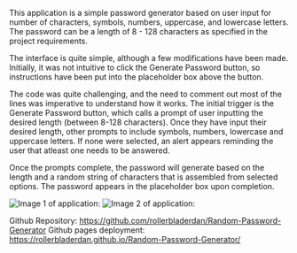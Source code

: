 This application is a simple password generator based on user input for number of characters, symbols, numbers, uppercase, and lowercase letters. The password can be a length of 8 - 128 characters as specified in the project requirements. 

The interface is quite simple, although a few modifications have been made. Initially, it was not intuitive to click the Generate Password button, so instructions have been put into the placeholder box above the button.  

The code was quite challenging, and the need to comment out most of the lines was imperative to understand how it works. The initial trigger is the Generate Password button, which calls a prompt of user inputting the desired length (between 8-128 characters). Once they have input their desired length, other prompts to include symbols, numbers, lowercase and uppercase letters. If none were selected, an alert appears reminding the user that atleast one needs to be answered. 

Once the prompts complete, the password will generate based on the length and a random string of characters that is assembled from selected options. The password appears in the placeholder box upon completion. 

![Image 1 of application:](https://github.com/rollerbladerdan/Random-Password-Generator/blob/master/Images/Screenshot%201%20-%20Pre%20Generation.png)
![Image 2 of application:](https://github.com/rollerbladerdan/Random-Password-Generator/blob/master/Images/Screenshot%202%20-%20Generation.png)
 
Github Repository: https://github.com/rollerbladerdan/Random-Password-Generator
Github pages deployment: https://rollerbladerdan.github.io/Random-Password-Generator/
